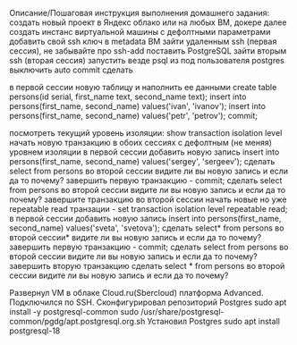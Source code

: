 Описание/Пошаговая инструкция выполнения домашнего задания:
создать новый проект в Яндекс облако или на любых ВМ, докере
далее создать инстанс виртуальной машины с дефолтными параметрами
добавить свой ssh ключ в metadata ВМ
зайти удаленным ssh (первая сессия), не забывайте про ssh-add
поставить PostgreSQL
зайти вторым ssh (вторая сессия)
запустить везде psql из под пользователя postgres
выключить auto commit
сделать

в первой сессии новую таблицу и наполнить ее данными create table persons(id serial, first_name text, second_name text); insert into persons(first_name, second_name) values('ivan', 'ivanov'); insert into persons(first_name, second_name) values('petr', 'petrov'); commit;

посмотреть текущий уровень изоляции: show transaction isolation level
начать новую транзакцию в обоих сессиях с дефолтным (не меняя) уровнем изоляции
в первой сессии добавить новую запись insert into persons(first_name, second_name) values('sergey', 'sergeev');
сделать select from persons во второй сессии
видите ли вы новую запись и если да то почему?
завершить первую транзакцию - commit;
сделать select from persons во второй сессии
видите ли вы новую запись и если да то почему?
завершите транзакцию во второй сессии
начать новые но уже repeatable read транзации - set transaction isolation level repeatable read;
в первой сессии добавить новую запись insert into persons(first_name, second_name) values('sveta', 'svetova');
сделать select* from persons во второй сессии*
видите ли вы новую запись и если да то почему?
завершить первую транзакцию - commit;
сделать select from persons во второй сессии
видите ли вы новую запись и если да то почему?
завершить вторую транзакцию
сделать select * from persons во второй сессии
видите ли вы новую запись и если да то почему?




Развернул VM в облаке Cloud.ru(Sbercloud) платформа Advanced.
Подключился по SSH.
Сконфигурировал репозиторий Postgres sudo apt install -y postgresql-common  sudo /usr/share/postgresql-common/pgdg/apt.postgresql.org.sh 
Установил Postgres sudo apt install postgresql-18

